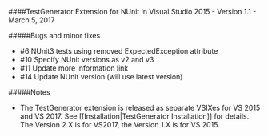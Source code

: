 ####TestGenerator Extension for NUnit in Visual Studio 2015 - Version 1.1 - March 5, 2017

 #####Bugs and minor fixes
  * #6 NUnit3 tests using removed ExpectedException attribute
  * #10 Specify NUnit versions as v2 and v3
  * #11 Update more information link
  * #14 Update NUnit version (will use latest version)



#####Notes
 * The TestGenerator extension is released as separate VSIXes for VS 2015 and VS 2017.  See [[Installation|TestGenerator Installation]] for details.  The Version 2.X is for VS2017, the Version 1.X is for VS 2015. 